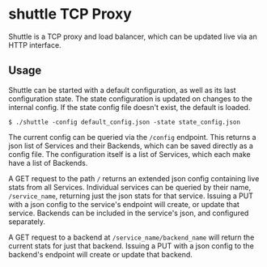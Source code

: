 shuttle TCP Proxy
=======

Shuttle is a TCP proxy and load balancer, which can be updated live via an HTTP
interface.

## Usage
Shuttle can be started with a default configuration, as well as its last
configuration state. The state configuration is updated on changes to the
internal config. If the state config file doesn't exist, the default is loaded.

    $ ./shuttle -config default_config.json -state state_config.json


The current config can be queried via the `/config` endpoint. This returns a
json list of Services and their Backends, which can be saved directly as a
config file. The configuration itself is a list of Services, which each make
have a list of Backends. 

A GET request to the path `/` returns an extended json config containing live
stats from all Services. Individual services can be queried by their name,
`/service_name`, returning just the json stats for that service. Issuing a PUT
with a json config to the service's endpoint will create, or update that
service. Backends can be included in the service's json, and configured
separately.

A GET request to a backend at `/service_name/backend_name` will return the
current stats for just that backend. Issuing a PUT with a json config to the
backend's endpoint will create or update that backend.
